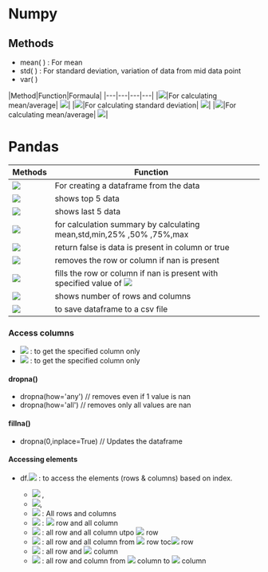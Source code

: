   
  
# Numpy
  
  
## Methods
  
  
+ mean( ) : For mean
+ std( ) : For standard deviation, variation of data from mid data point
+ var( )
  
|Method|Function|Formaula|
|---|---|---|---|
|<img src="https://latex.codecogs.com/gif.latex?mean(%20&#x5C;%20)"/>|For calculating mean/average| <img src="https://latex.codecogs.com/gif.latex?(x1+x2+...+xn)&#x2F;n"/>|
|<img src="https://latex.codecogs.com/gif.latex?std(%20&#x5C;%20)"/>|For calculating standard deviation| <img src="https://latex.codecogs.com/gif.latex?&#x5C;sqrt{%20(&#x5C;sum%20x-mean(x))&#x2F;n}"/>|
|<img src="https://latex.codecogs.com/gif.latex?var(%20&#x5C;%20)"/>|For calculating mean/average| <img src="https://latex.codecogs.com/gif.latex?(&#x5C;sum%20x-mean(x))&#x2F;n"/>|
  
# Pandas
  
  
  
|Methods|Function||
|--|--|--|
|<img src="https://latex.codecogs.com/gif.latex?DataFrame(&#x5C;%20)"/>| For creating a dataframe from the data||
|<img src="https://latex.codecogs.com/gif.latex?head(&#x5C;%20)"/>| shows top 5 data ||
|<img src="https://latex.codecogs.com/gif.latex?tail(&#x5C;%20)"/>| shows last 5 data||
|<img src="https://latex.codecogs.com/gif.latex?describe(&#x5C;%20)"/>| for calculation summary by calculating mean,std,min,25% ,50% ,75%,max||
|<img src="https://latex.codecogs.com/gif.latex?isnull(&#x5C;%20)"/>|return false is data is present in column or true||
|<img src="https://latex.codecogs.com/gif.latex?dropna(&#x5C;%20)"/>|removes the row or column if nan is present ||
|<img src="https://latex.codecogs.com/gif.latex?fillna(&#x5C;%20a&#x5C;%20%20)"/>|fills the row or column if nan is present with specified value of <img src="https://latex.codecogs.com/gif.latex?a"/> ||
|<img src="https://latex.codecogs.com/gif.latex?shape"/>| shows number of rows and columns||
|<img src="https://latex.codecogs.com/gif.latex?to&#x5C;_csv(&#x5C;%20)"/>| to save dataframe to a csv file||
  
### Access columns
  
  
+ **<img src="https://latex.codecogs.com/gif.latex?df[&#x27;column&#x5C;_name&#x27;]"/>**   : to get the specified column only
+ **<img src="https://latex.codecogs.com/gif.latex?df.column&#x5C;_name"/>**      : to get the specified column only
  
#### dropna()
  
  
+ dropna(how='any')  // removes even if 1 value is nan
+ dropna(how='all')  // removes only all values are nan
  
#### fillna()
  
  
+ dropna(0,inplace=True) // Updates the dataframe
  
  
#### Accessing elements
  
  
+ df.<img src="https://latex.codecogs.com/gif.latex?iloc[a:b,c:d]"/> : to access the elements (rows & columns) based on index.
  
  + <img src="https://latex.codecogs.com/gif.latex?a:b=start&#x5C;%20row:&#x5C;%20end%20&#x5C;%20row"/> ,
  +  <img src="https://latex.codecogs.com/gif.latex?c:d=start&#x5C;%20column:end&#x5C;%20column"/>,
  + <img src="https://latex.codecogs.com/gif.latex?iloc[::]"/> : All rows and columns
  + <img src="https://latex.codecogs.com/gif.latex?iloc[i]"/> : <img src="https://latex.codecogs.com/gif.latex?i^{th}"/> row and all column
  + <img src="https://latex.codecogs.com/gif.latex?iloc[:i]"/> :  all row and all column  utpo <img src="https://latex.codecogs.com/gif.latex?i^{th}"/> row
  + <img src="https://latex.codecogs.com/gif.latex?iloc[i:j]"/> :  all row and all column  from <img src="https://latex.codecogs.com/gif.latex?i^{th}"/> row toc<img src="https://latex.codecogs.com/gif.latex?j^{th}"/> row
  + <img src="https://latex.codecogs.com/gif.latex?iloc[:,j]"/> :  all row and <img src="https://latex.codecogs.com/gif.latex?j^{th}"/> column
  + <img src="https://latex.codecogs.com/gif.latex?iloc[:,i:j]"/> :  all row and  column  from <img src="https://latex.codecogs.com/gif.latex?i^{th}"/> column to <img src="https://latex.codecogs.com/gif.latex?j^{th}"/> column
  
  
